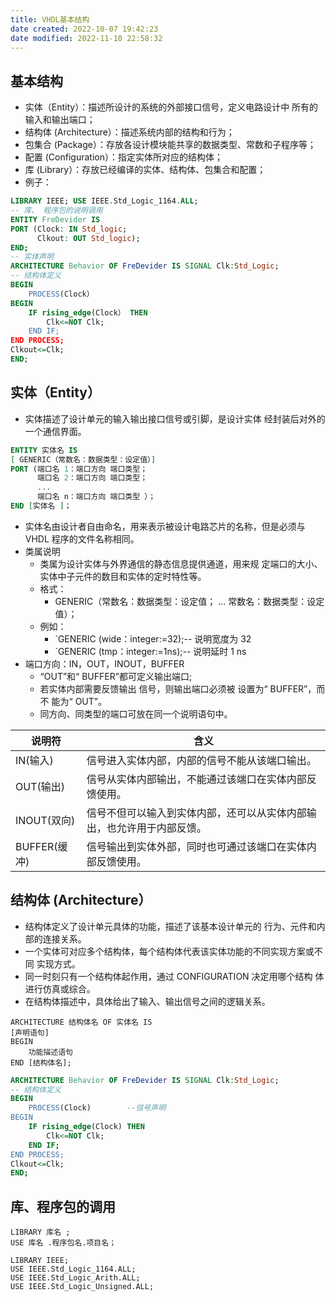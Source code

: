 ```yaml
---
title: VHDL基本结构
date created: 2022-10-07 19:42:23
date modified: 2022-11-10 22:58:32
---
```


## 基本结构

- 实体（Entity）：描述所设计的系统的外部接口信号，定义电路设计中 所有的输入和输出端口；
- 结构体 (Architecture）：描述系统内部的结构和行为；
- 包集合 (Package）：存放各设计模块能共享的数据类型、常数和子程序等；
- 配置 (Configuration）：指定实体所对应的结构体；
- 库 (Library）：存放已经编译的实体、结构体、包集合和配置；
- 例子：

```VHDL
LIBRARY IEEE; USE IEEE.Std_Logic_1164.ALL;
-- 库、 程序包的说明调用
ENTITY FreDevider IS 
PORT (Clock: IN Std_logic; 
	  Clkout: OUT Std_logic);
END;
-- 实体声明
ARCHITECTURE Behavior OF FreDevider IS SIGNAL Clk:Std_Logic; 
-- 结构体定义
BEGIN
	PROCESS(Clock） 
BEGIN
	IF rising_edge(Clock） THEN
		Clk<=NOT Clk;
	END IF; 
END PROCESS; 
Clkout<=Clk; 
END;
```

## 实体（Entity）

- 实体描述了设计单元的输入输出接口信号或引脚，是设计实体 经封装后对外的一个通信界面。

```VHDL
ENTITY 实体名 IS 
[ GENERIC（常数名：数据类型：设定值）] 
PORT (端口名 1：端口方向 端口类型； 
	  端口名 2：端口方向 端口类型； 
	  ...
	  端口名 n：端口方向 端口类型 ）； 
END [实体名 ]；
```

- 实体名由设计者自由命名，用来表示被设计电路芯片的名称，但是必须与 VHDL 程序的文件名称相同。
- 类属说明
	- 类属为设计实体与外界通信的静态信息提供通道，用来规 定端口的大小、实体中子元件的数目和实体的定时特性等。
	- 格式：
		- GENERIC（常数名：数据类型：设定值；
…
			常数名：数据类型：设定值）；
	- 例如：
		- `GENERIC (wide：integer:=32);-- 说明宽度为 32
		- `GENERIC (tmp：integer:=1ns);-- 说明延时 1 ns
- 端口方向：IN，OUT，INOUT，BUFFER
	- “OUT”和“ BUFFER”都可定义输出端口;
	- 若实体内部需要反馈输出 信号，则输出端口必须被 设置为“ BUFFER”，而不 能为“ OUT”。
	- 同方向、同类型的端口可放在同一个说明语句中。

| 说明符        | 含义                                  |
| ---------- | ----------------------------------- |
| IN(输入)     | 信号进入实体内部，内部的信号不能从该端口输出。             |
| OUT(输出)    | 信号从实体内部输出，不能通过该端口在实体内部反馈使用。         |
| INOUT(双向)  | 信号不但可以输入到实体内部，还可以从实体内部输出，也允许用于内部反馈。 |
| BUFFER(缓冲) | 信号输出到实体外部，同时也可通过该端口在实体内部反馈使用。       |

## 结构体 (Architecture）

- 结构体定义了设计单元具体的功能，描述了该基本设计单元的 行为、元件和内部的连接关系。
- 一个实体可对应多个结构体，每个结构体代表该实体功能的不同实现方案或不同 实现方式。
- 同一时刻只有一个结构体起作用，通过 CONFIGURATION 决定用哪个结构 体进行仿真或综合。
- 在结构体描述中，具体给出了输入、输出信号之间的逻辑关系。

```VDHL
ARCHITECTURE 结构体名 OF 实体名 IS
[声明语句]
BEGIN 
	功能描述语句 
END [结构体名];
```

```VHDL
ARCHITECTURE Behavior OF FreDevider IS SIGNAL Clk:Std_Logic;
-- 结构体定义
BEGIN
	PROCESS(Clock)        --信号声明
BEGIN
	IF rising_edge(Clock) THEN
		Clk<=NOT Clk;
	END IF; 
END PROCESS; 
Clkout<=Clk; 
END;
```

## 库、程序包的调用

```VDHL
LIBRARY 库名 ; 
USE 库名 .程序包名.项目名；
```

```VDHL
LIBRARY IEEE; 
USE IEEE.Std_Logic_1164.ALL;
USE IEEE.Std_Logic_Arith.ALL;
USE IEEE.Std_Logic_Unsigned.ALL;
```
